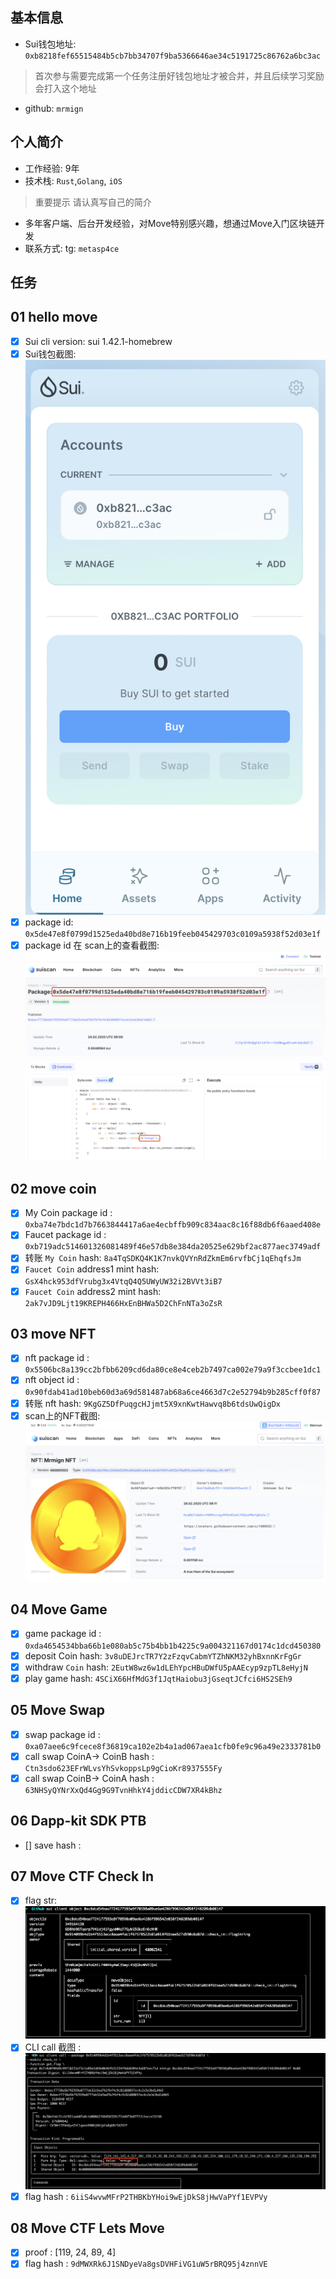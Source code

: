 ## 基本信息
- Sui钱包地址: `0xb8218fef65515484b5cb7bb34707f9ba5366646ae34c5191725c86762a6bc3ac`
> 首次参与需要完成第一个任务注册好钱包地址才被合并，并且后续学习奖励会打入这个地址
- github: `mrmign`

## 个人简介
- 工作经验: 9年
- 技术栈: `Rust`,`Golang`, `iOS`
> 重要提示 请认真写自己的简介
- 多年客户端、后台开发经验，对Move特别感兴趣，想通过Move入门区块链开发
- 联系方式: tg: `metasp4ce` 

## 任务

##   01 hello move  
- [x] Sui cli version: sui 1.42.1-homebrew
- [x] Sui钱包截图: ![Sui钱包截图](./images/wallet.png)
- [x] package id: `0x5de47e8f0799d1525eda40bd8e716b19feeb045429703c0109a5938f52d03e1f`
- [x] package id 在 scan上的查看截图:![Scan截图](./images/package.png)

##   02 move coin
- [x] My Coin package id : `0xba74e7bdc1d7b7663844417a6ae4ecbffb909c834aac8c16f88db6f6aaed408e`
- [x] Faucet package id : `0xb719adc514601326081489f46e57db8e384da20525e629bf2ac877aec3749adf`
- [x] 转账 `My Coin` hash: `8a4TqSDKQ4K1K7nvkQVYnRdZkmEm6rvfbCj1qEhqfsJm`
- [x] `Faucet Coin` address1 mint hash: `GsX4hck953dfVrubg3x4VtqQ4Q5UWyUW32i2BVVt3iB7`
- [x] `Faucet Coin` address2 mint hash: `2ak7vJD9Ljt19KREPH466HxEnBHWa5D2ChFnNTa3oZsR`

##   03 move NFT
- [x] nft package id : `0x5506bc8a139cc2bfbb6209cd6da80ce8e4ceb2b7497ca002e79a9f3ccbee1dc1`
- [x] nft object id : `0x90fdab41ad10beb60d3a69d581487ab68a6ce4663d7c2e52794b9b285cff0f87`
- [x] 转账 nft  hash: `9KgGZ5DfPuqgcHJjmt5X9xnKwtHawvq8b6tdsUwQigDx`
- [x] scan上的NFT截图:![Scan截图](./images/nft.png)

##   04 Move Game
- [x] game package id : `0xda4654534bba66b1e080ab5c75b4bb1b4225c9a004321167d0174c1dcd450380`
- [x] deposit Coin hash: `3v8uDEJrcTR7Y2zFzqvCabmYTZhNKM32yhBxnnKrFgGr` 
- [x] withdraw `Coin` hash: `2EutW8wz6w1dLEhYpcHBuDWfU5pAAEcyp9zpTL8eHyjN`
- [x] play game hash: `4SCiX66HfMdG3f1JqtHaiobu3jGseqtJCfci6HS2SEh9`

##   05 Move Swap
- [x] swap package id : `0xa07aee6c9fcece8f36819ca102e2b4a1ad067aea1cfb0fe9c96a49e2333781b0`
- [x] call swap CoinA-> CoinB  hash : `Ctn3sdo623EFrWLvsYhSvkoppsLp9gCioKr8937555Fy`
- [x] call swap CoinB-> CoinA  hash : `63NHSyQYNrXxQd4Gg9G9TvnHhkY4jddicCDW7XR4kBhz`

##   06 Dapp-kit SDK PTB
- [] save hash :

##   07 Move CTF Check In
- [x] flag str: ![截图](./images/flagstr.png)
- [x] CLI call 截图 : ![截图](./images/task7_call.png)
- [x] flag hash : `6iiS4wvwMFrP2THBKbYHoi9wEjDkS8jHwVaPYf1EVPVy`

##   08 Move CTF Lets Move
- [x] proof : [119, 24, 89, 4]
- [x] flag hash : `9dMWXRk6J1SNDyeVa8gsDVHFiVG1uW5rBRQ95j4znnVE`
